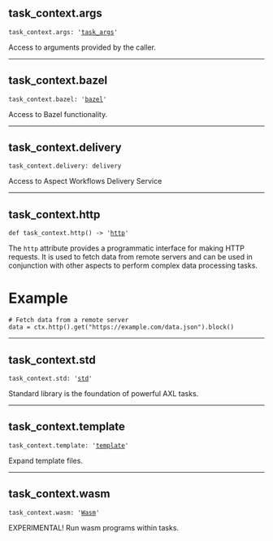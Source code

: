 

## task\_context.args

<pre class="language-python"><code><span class="source python"><span class="meta qualified-name python"><span class="meta generic-name python">task_context</span><span class="punctuation accessor dot python">.</span><span class="meta generic-name python">args</span></span><span class="punctuation separator annotation variable python">:</span> <span class="meta string python"><span class="string quoted single python"><span class="punctuation definition string begin python">&#39;</span></span></span><span class="meta string python"><span class="string quoted single python"><a href="/lib/task_args">task_args</a><span class="punctuation definition string end python">&#39;</span></span></span></span></code></pre>

Access to arguments provided by the caller.

***

## task\_context.bazel

<pre class="language-python"><code><span class="source python"><span class="meta qualified-name python"><span class="meta generic-name python">task_context</span><span class="punctuation accessor dot python">.</span><span class="meta generic-name python">bazel</span></span><span class="punctuation separator annotation variable python">:</span> <span class="meta string python"><span class="string quoted single python"><span class="punctuation definition string begin python">&#39;</span></span></span><span class="meta string python"><span class="string quoted single python"><a href="/lib/bazel">bazel</a><span class="punctuation definition string end python">&#39;</span></span></span></span></code></pre>

Access to Bazel functionality.

***

## task\_context.delivery

<pre class="language-python"><code><span class="source python"><span class="meta qualified-name python"><span class="meta generic-name python">task_context</span><span class="punctuation accessor dot python">.</span><span class="meta generic-name python">delivery</span></span><span class="punctuation separator annotation variable python">:</span> <span class="meta qualified-name python"><span class="meta generic-name python">delivery</span></span></span></code></pre>

Access to Aspect Workflows Delivery Service

***

## task\_context.http

<pre class="language-python"><code><span class="source python"><span class="meta function python"><span class="storage type function python">def</span> <span class="entity name function python"><span class="meta generic-name python">task_context</span></span>.<span class="entity name function python"><span class="meta generic-name python">http</span></span></span><span class="meta function parameters python"><span class="punctuation section parameters begin python">(</span></span><span class="meta function parameters python"><span class="punctuation section parameters end python">)</span></span><span class="meta function python"> </span><span class="meta function annotation return python"><span class="punctuation separator annotation return python">-&gt;</span> <span class="meta string python"><span class="string quoted single python"><span class="punctuation definition string begin python">&#39;</span></span></span><span class="meta string python"><span class="string quoted single python"><a href="/lib/http">http</a><span class="punctuation definition string end python">&#39;</span></span></span></span></span></code></pre>

The `http` attribute provides a programmatic interface for making HTTP requests. It is used to fetch data from remote servers and can be used in conjunction with other aspects to perform complex data processing tasks.

# Example

```starlark
# Fetch data from a remote server
data = ctx.http().get("https://example.com/data.json").block()
```

***

## task\_context.std

<pre class="language-python"><code><span class="source python"><span class="meta qualified-name python"><span class="meta generic-name python">task_context</span><span class="punctuation accessor dot python">.</span><span class="meta generic-name python">std</span></span><span class="punctuation separator annotation variable python">:</span> <span class="meta string python"><span class="string quoted single python"><span class="punctuation definition string begin python">&#39;</span></span></span><span class="meta string python"><span class="string quoted single python"><a href="/lib/std">std</a><span class="punctuation definition string end python">&#39;</span></span></span></span></code></pre>

Standard library is the foundation of powerful AXL tasks.

***

## task\_context.template

<pre class="language-python"><code><span class="source python"><span class="meta qualified-name python"><span class="meta generic-name python">task_context</span><span class="punctuation accessor dot python">.</span><span class="meta generic-name python">template</span></span><span class="punctuation separator annotation variable python">:</span> <span class="meta string python"><span class="string quoted single python"><span class="punctuation definition string begin python">&#39;</span></span></span><span class="meta string python"><span class="string quoted single python"><a href="/lib/template">template</a><span class="punctuation definition string end python">&#39;</span></span></span></span></code></pre>

Expand template files.

***

## task\_context.wasm

<pre class="language-python"><code><span class="source python"><span class="meta qualified-name python"><span class="meta generic-name python">task_context</span><span class="punctuation accessor dot python">.</span><span class="meta generic-name python">wasm</span></span><span class="punctuation separator annotation variable python">:</span> <span class="meta string python"><span class="string quoted single python"><span class="punctuation definition string begin python">&#39;</span></span></span><span class="meta string python"><span class="string quoted single python"><a href="/lib/wasm">Wasm</a><span class="punctuation definition string end python">&#39;</span></span></span></span></code></pre>

EXPERIMENTAL! Run wasm programs within tasks.
